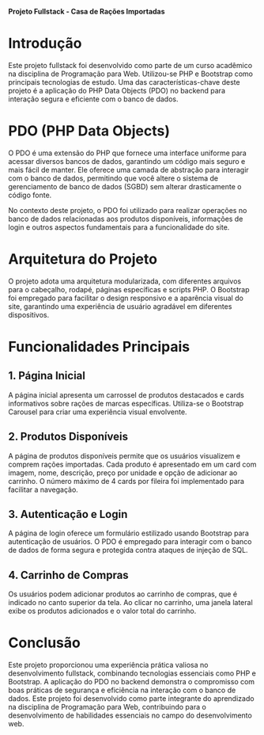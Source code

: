 **Projeto Fullstack - Casa de Rações Importadas**

# Introdução

Este projeto fullstack foi desenvolvido como parte de um curso acadêmico na disciplina de Programação para Web. Utilizou-se PHP e Bootstrap como principais tecnologias de estudo. Uma das características-chave deste projeto é a aplicação do PHP Data Objects (PDO) no backend para interação segura e eficiente com o banco de dados.

# PDO (PHP Data Objects)

O PDO é uma extensão do PHP que fornece uma interface uniforme para acessar diversos bancos de dados, garantindo um código mais seguro e mais fácil de manter. Ele oferece uma camada de abstração para interagir com o banco de dados, permitindo que você altere o sistema de gerenciamento de banco de dados (SGBD) sem alterar drasticamente o código fonte.

No contexto deste projeto, o PDO foi utilizado para realizar operações no banco de dados relacionadas aos produtos disponíveis, informações de login e outros aspectos fundamentais para a funcionalidade do site.

# Arquitetura do Projeto

O projeto adota uma arquitetura modularizada, com diferentes arquivos para o cabeçalho, rodapé, páginas específicas e scripts PHP. O Bootstrap foi empregado para facilitar o design responsivo e a aparência visual do site, garantindo uma experiência de usuário agradável em diferentes dispositivos.

# Funcionalidades Principais

## 1. Página Inicial

A página inicial apresenta um carrossel de produtos destacados e cards informativos sobre rações de marcas específicas. Utiliza-se o Bootstrap Carousel para criar uma experiência visual envolvente.

## 2. Produtos Disponíveis

A página de produtos disponíveis permite que os usuários visualizem e comprem rações importadas. Cada produto é apresentado em um card com imagem, nome, descrição, preço por unidade e opção de adicionar ao carrinho. O número máximo de 4 cards por fileira foi implementado para facilitar a navegação.

## 3. Autenticação e Login

A página de login oferece um formulário estilizado usando Bootstrap para autenticação de usuários. O PDO é empregado para interagir com o banco de dados de forma segura e protegida contra ataques de injeção de SQL.

## 4. Carrinho de Compras

Os usuários podem adicionar produtos ao carrinho de compras, que é indicado no canto superior da tela. Ao clicar no carrinho, uma janela lateral exibe os produtos adicionados e o valor total do carrinho.

# Conclusão

Este projeto proporcionou uma experiência prática valiosa no desenvolvimento fullstack, combinando tecnologias essenciais como PHP e Bootstrap. A aplicação do PDO no backend demonstra o compromisso com boas práticas de segurança e eficiência na interação com o banco de dados. Este projeto foi desenvolvido como parte integrante do aprendizado na disciplina de Programação para Web, contribuindo para o desenvolvimento de habilidades essenciais no campo do desenvolvimento web.
